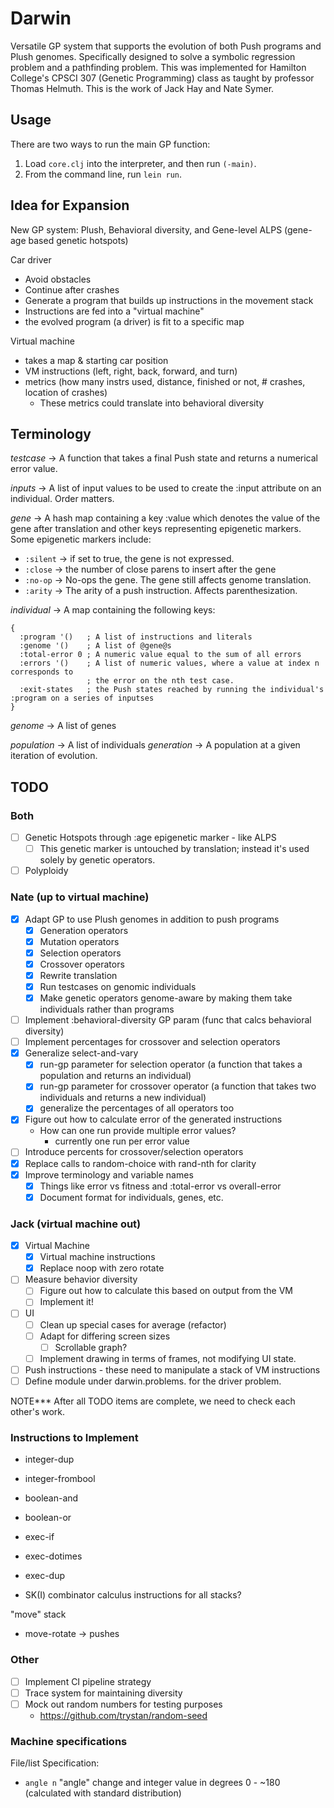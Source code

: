 # Darwin

Versatile GP system that supports the evolution of both Push programs and Plush genomes. Specifically
designed to solve a symbolic regression problem and a pathfinding problem. This was implemented for
Hamilton College's CPSCI 307 (Genetic Programming) class as taught by professor Thomas Helmuth.
This is the work of Jack Hay and Nate Symer.

## Usage

There are two ways to run the main GP function:

1. Load `core.clj` into the interpreter, and then run `(-main)`.
2. From the command line, run `lein run`.

## Idea for Expansion

New GP system: Plush, Behavioral diversity, and Gene-level ALPS (gene-age based genetic hotspots)

Car driver
  - Avoid obstacles
  - Continue after crashes
  - Generate a program that builds up instructions in the movement stack
  - Instructions are fed into a "virtual machine"
  - the evolved program (a driver) is fit to a specific map

Virtual machine
 - takes a map & starting car position
 - VM instructions (left, right, back, forward, and turn)
 - metrics (how many instrs used, distance, finished or not, # crashes, location of crashes)
   - These metrics could translate into behavioral diversity

## Terminology

*testcase* -> A function that takes a final Push state and returns a numerical error value.

*inputs* -> A list of input values to be used to create the :input attribute on an individual.
	    Order matters.

*gene* -> A hash map containing a key :value which denotes the value of the gene after
          translation and other keys representing epigenetic markers. Some epigenetic markers include:
  - `:silent` -> if set to true, the gene is not expressed.
  - `:close` -> the number of close parens to insert after the gene
  - `:no-op` -> No-ops the gene. The gene still affects genome translation.
  - `:arity` -> The arity of a push instruction. Affects parenthesization.

*individual* -> A map containing the following keys:

    {
      :program '()   ; A list of instructions and literals
      :genome '()    ; A list of @gene@s
      :total-error 0 ; A numeric value equal to the sum of all errors
      :errors '()    ; A list of numeric values, where a value at index n corresponds to
                     ; the error on the nth test case.
      :exit-states   ; the Push states reached by running the individual's :program on a series of inputses
    }

*genome* -> A list of genes

*population* -> A list of individuals
*generation* -> A population at a given iteration of evolution.

## TODO

### Both

- [ ] Genetic Hotspots through :age epigenetic marker - like ALPS
    - [ ] This genetic marker is untouched by translation; instead it's
          used solely by genetic operators.
- [ ] Polyploidy

### Nate (up to virtual machine)

- [x] Adapt GP to use Plush genomes in addition to push programs
   - [x] Generation operators
   - [x] Mutation operators
   - [x] Selection operators
   - [x] Crossover operators
   - [x] Rewrite translation
   - [x] Run testcases on genomic individuals
   - [x] Make genetic operators genome-aware by making them take individuals rather than programs
- [ ] Implement :behavioral-diversity GP param (func that calcs behavioral diversity)
- [ ] Implement percentages for crossover and selection operators
- [x] Generalize select-and-vary
  - [x] run-gp parameter for selection operator
        (a function that takes a population and returns an individual)
  - [x] run-gp parameter for crossover operator
        (a function that takes two individuals and returns a new individual)
  - [x] generalize the percentages of all operators too
- [x] Figure out how to calculate error of the generated instructions
  - How can one run provide multiple error values?
    - currently one run per error value
- [ ] Introduce percents for crossover/selection operators
- [x] Replace calls to random-choice with rand-nth for clarity
- [x] Improve terminology and variable names
  - [x] Things like error vs fitness and :total-error vs overall-error
  - [x] Document format for individuals, genes, etc.

### Jack (virtual machine out)

- [x] Virtual Machine
  - [x] Virtual machine instructions
  - [x] Replace noop with zero rotate
- [ ] Measure behavior diversity
  - [ ] Figure out how to calculate this based on output from the VM
  - [ ] Implement it!
- [ ] UI
  - [ ] Clean up special cases for average (refactor)
  - [ ] Adapt for differing screen sizes
    - [ ] Scrollable graph?
  - [ ] Implement drawing in terms of frames, not modifying UI state.
- [ ] Push instructions - these need to manipulate a stack of VM instructions
- [ ] Define module under darwin.problems.<here> for the driver problem.

NOTE*** After all TODO items are complete, we need to check each other's work.

### Instructions to Implement

- integer-dup
- integer-frombool

- boolean-and
- boolean-or

- exec-if
- exec-dotimes
- exec-dup

- SK(I) combinator calculus instructions for all stacks?

"move" stack
- move-rotate -> pushes

### Other

- [ ] Implement CI pipeline strategy
- [ ] Trace system for maintaining diversity
- [ ] Mock out random numbers for testing purposes
   - https://github.com/trystan/random-seed

### Machine specifications

File/list Specification:
- ```angle n```  "angle" change and integer value in degrees 0 - ~180 (calculated with standard distribution)
